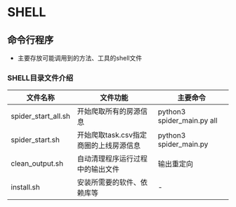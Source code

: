 # SHELL

## 命令行程序
- 主要存放可能调用到的方法、工具的shell文件

### SHELL目录文件介绍
文件名称 | 文件功能 | 主要命令
--- | --- | ---
spider_start_all.sh | 开始爬取所有的房源信息 | python3 spider_main.py all
spider\_start.sh | 开始爬取task\.csv指定商圈的上线房源信息 | python3 spider\_main.py
clean_output.sh | 自动清理程序运行过程中的输出文件 | 输出重定向
install.sh | 安装所需要的软件、依赖库等 | - 